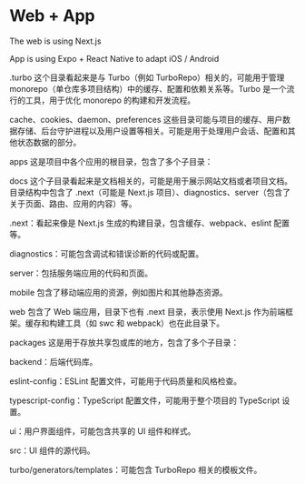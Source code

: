 # Web + App

The web is using Next.js

App is using Expo + React Native to adapt iOS / Android

.turbo
这个目录看起来是与 Turbo（例如 TurboRepo）相关的，可能用于管理 monorepo（单仓库多项目结构）中的缓存、配置和依赖关系等。Turbo 是一个流行的工具，用于优化 monorepo 的构建和开发流程。

cache、cookies、daemon、preferences
这些目录可能与项目的缓存、用户数据存储、后台守护进程以及用户设置等相关。可能是用于处理用户会话、配置和其他状态数据的部分。

apps
这是项目中各个应用的根目录，包含了多个子目录：

docs
这个子目录看起来是文档相关的，可能是用于展示网站文档或者项目文档。目录结构中包含了 .next（可能是 Next.js 项目）、diagnostics、server（包含了关于页面、路由、应用的内容）等。

.next：看起来像是 Next.js 生成的构建目录，包含缓存、webpack、eslint 配置等。

diagnostics：可能包含调试和错误诊断的代码或配置。

server：包括服务端应用的代码和页面。

mobile
包含了移动端应用的资源，例如图片和其他静态资源。

web
包含了 Web 端应用，目录下也有 .next 目录，表示使用 Next.js 作为前端框架。缓存和构建工具（如 swc 和 webpack）也在此目录下。

packages
这是用于存放共享包或库的地方，包含了多个子目录：

backend：后端代码库。

eslint-config：ESLint 配置文件，可能用于代码质量和风格检查。

typescript-config：TypeScript 配置文件，可能用于整个项目的 TypeScript 设置。

ui：用户界面组件，可能包含共享的 UI 组件和样式。

src：UI 组件的源代码。

turbo/generators/templates：可能包含 TurboRepo 相关的模板文件。